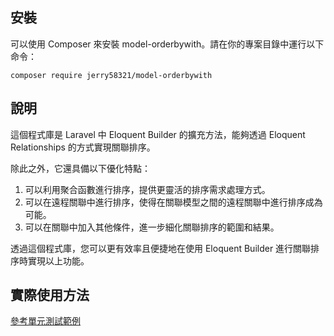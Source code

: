 ## **安裝**

可以使用 Composer 來安裝 model-orderbywith。請在你的專案目錄中運行以下命令：

```
composer require jerry58321/model-orderbywith
```

## **說明**

這個程式庫是 Laravel 中 Eloquent Builder 的擴充方法，能夠透過 Eloquent Relationships 的方式實現關聯排序。

除此之外，它還具備以下優化特點：

1. 可以利用聚合函數進行排序，提供更靈活的排序需求處理方式。
2. 可以在遠程關聯中進行排序，使得在關聯模型之間的遠程關聯中進行排序成為可能。
3. 可以在關聯中加入其他條件，進一步細化關聯排序的範圍和結果。

透過這個程式庫，您可以更有效率且便捷地在使用 Eloquent Builder 進行關聯排序時實現以上功能。

## **實際使用方法**

[參考單元測試範例](https://github.com/Jerry58321/model-orderbywith/blob/master/tests/OrderByWithTest.php)